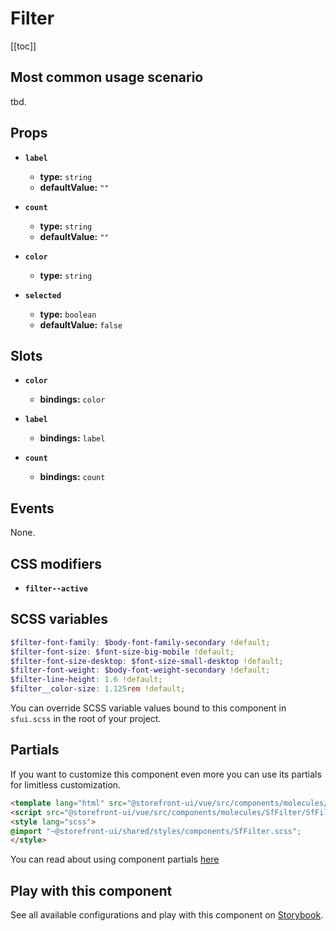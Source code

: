 # Filter

<!-- No Component description -->


[[toc]]


## Most common usage scenario

tbd.


## Props

- **`label`**
  - **type:** `string`
  - **defaultValue:** `""`

- **`count`**
  - **type:** `string`
  - **defaultValue:** `""`

- **`color`**
  - **type:** `string`

- **`selected`**
  - **type:** `boolean`
  - **defaultValue:** `false`


## Slots

- **`color`**
  - **bindings:** `color`

- **`label`**
  - **bindings:** `label`

- **`count`**
  - **bindings:** `count`


## Events

None.


## CSS modifiers

- **`filter--active`**


## SCSS variables

```scss
$filter-font-family: $body-font-family-secondary !default;
$filter-font-size: $font-size-big-mobile !default;
$filter-font-size-desktop: $font-size-small-desktop !default;
$filter-font-weight: $body-font-weight-secondary !default;
$filter-line-height: 1.6 !default;
$filter__color-size: 1.125rem !default;
```

You can override SCSS variable values bound to this component in `sfui.scss` in the root of your project.


## Partials

If you want to customize this component even more you can use its partials for limitless customization.

```html
<template lang="html" src="@storefront-ui/vue/src/components/molecules/SfFilter/SfFilter.html"></template>
<script src="@storefront-ui/vue/src/components/molecules/SfFilter/SfFilter.js"></script>
<style lang="scss">
@import "~@storefront-ui/shared/styles/components/SfFilter.scss";
</style>
```

You can read about using component partials [here](docs.storefrontui.io/customization)


## Play with this component

See all available configurations and play with this component on <a href="https://storybook.storefrontui.io/?path=/story/">Storybook</a>.
